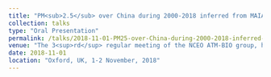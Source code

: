 ```yaml
---
title: "PM<sub>2.5</sub> over China during 2000-2018 inferred from MAIAC AOD: my PhD project description"
collection: talks
type: "Oral Presentation"
permalink: /talks/2018-11-01-PM25-over-China-during-2000-2018-inferred-from-MAIAC-AOD-my-PhD-project-description
venue: "The 3<sup>rd</sup> regular meeting of the NCEO ATM-BIO group, hosted by Rutherford Appleton Laboratory (RAL)"
date: 2018-11-01
location: "Oxford, UK, 1-2 November, 2018"
---
```

